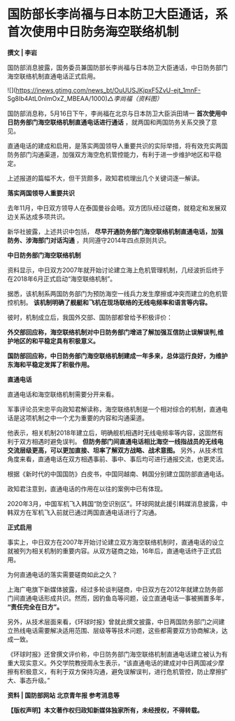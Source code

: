 # 国防部长李尚福与日本防卫大臣通话，系首次使用中日防务海空联络机制

**撰文 | 李岩**

国防部消息披露，国务委员兼国防部长李尚福与日本防卫大臣通话，中日防务部门海空联络机制直通电话正式启用。

![](https://inews.gtimg.com/news_bt/OuUUSJKjpxF5ZvU-ejt_1mnF-
Sg8Ib4AtL0nImOxZ_MBEAA/1000)_△李尚福（资料图）_

国防部消息称，5月16日下午，李尚福在北京与日本防卫大臣浜田靖一 **首次使用中日防务部门海空联络机制直通电话进行通话**
，就两国和两国防务关系交换了意见。

直通电话的建成和启用，是落实两国领导人重要共识的实际举措，将有效充实两国防务部门沟通渠道，加强双方海空危机管控能力，有利于进一步维护地区和平稳定。

上述报道的篇幅不大，但干货颇多，政知君梳理出几个关键词逐一解读。

**落实两国领导人重要共识**

去年11月，中日双方领导人在泰国曼谷会晤。双方团队经过磋商，就稳定和发展双边关系达成多项共识。

新华社披露，上述共识中包括， **尽早开通防务部门海空联络机制直通电话，加强防务、涉海部门对话沟通** ，共同遵守2014年四点原则共识。

**中日防务部门海空联络机制**

资料显示，中日双方2007年就开始讨论建立海上危机管理机制，几经波折后终于在2018年6月正式启动“海空联络机制”。

据悉，该机制系两国防务部门为预防海空一线兵力发生摩擦或冲突而建立的危机管控机制。 **该机制明确了舰艇和飞机在现场联络的无线电频率和语言等内容。**

彼时，机制成立后，我国外交部、国防部都曾给予积极评价：

**外交部回应称，海空联络机制对中日防务部门增进了解加强互信防止误解误判,维护地区的和平稳定具有积极意义。**

**国防部回应称，中日防务部门海空联络机制建成一年多来，总体运行良好，为维护东海和平稳定发挥了积极作用。**

**直通电话**

直通电话和海空联络机制需要分开来看。

军事评论员宋忠平向政知君解读称，海空联络机制是一个相对综合的机制，直通电话是这项机制之中一个尤为重要的内容和沟通渠道。

他表示，相关机制2018年建立后，明确舰机相遇时无线电频率等内容，这固然有利于双方相遇时避免误判。
**但防务部门间直通电话相比海空一线指战员的无线电交流层级更高，可以更加直接、坦率了解双方战略、战术意图。**
另外，从技术性角度来看，直通电话在双方相遇事前、事中、事后均可进行通报交流，也更灵活。

根据《新时代的中国国防》白皮书，中国同越南、韩国分别建立国防部直通电话。

政知君注意到，直通电话的作用在以往的案例中已有体现。

2020年3月，中国军机飞入韩国“防空识别区”。环球网就此援引韩媒消息披露，中韩双方在军机飞入前就已通过两国直通电话进行了沟通。

**正式启用**

事实上，中日双方在2007年开始讨论建立双方海空联络机制时，直通电话的设立就被列为相关机制的重要内容。从双方磋商之始，16年后，直通电话终于正式启用。

为何直通电话的落实需要磋商如此之久？

上海广电旗下新媒体披露，经过多轮谈判磋商，中日双方在2012年就建立防务部门间直通电话形成共识。然而，因钓鱼岛等问题，设立直通电话一事被搁置多年，
**“责任完全在日方”。**

另外，从技术层面来看，《环球时报》曾就此撰文披露，中日两国防务部门之间建立热线电话需要解决适用范围、层级等等技术问题，这些都需要双方协商解决，达成一致。

《环球时报》还曾撰文评价称，中日防务部门海空联络机制直通电话建立被认为有重大现实意义。外交学院教授周永生表示，“该直通电话的建成对中日两国减少摩擦有积极意义，有利于双方保持沟通，避免误解误判，进行危机管控，防止摩擦扩大、事态升级。”

**资料 | 国防部网站 北京青年报 参考消息等**

**【版权声明】本文著作权归政知新媒体独家所有，未经授权，不得转载。**

